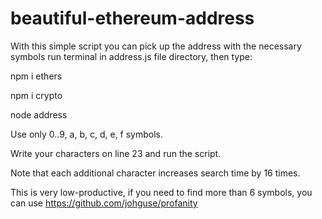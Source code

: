 # beautiful-ethereum-address
With this simple script you can pick up the address with the necessary symbols
run terminal in address.js file directory, then type:

npm i ethers

npm i crypto

node address

Use only 0..9, a, b, c, d, e, f symbols. 

Write your characters on line 23 and run the script. 

Note that each additional character increases search time by 16 times.

This is very low-productive, if you need to find more than 6 symbols, you can use https://github.com/johguse/profanity
